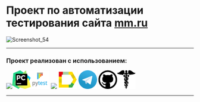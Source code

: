 # Проект по автоматизации тестирования сайта <a target="_blank" href="https://mm.ru/"> mm.ru</a>
![Screenshot_54](https://github.com/user-attachments/assets/414f0530-61a4-404c-bc37-26c840f14fdd)

----
### Проект реализован с использованием:
<img src="![python-original]" width="50"><img src="design/icons/pysharm.png" width="50"><img src="design/icons/pytest.png" width="50"> <img src="design/icons/intellij_pycharm.png"> <img src="design/icons/allure_report.png" width="50">  <img src="design/icons/tg.png" width="50"> <img src="design/icons/Github.png" width="50"><img src="design/icons/request.png" width="50">

----

